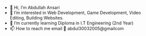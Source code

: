 - 👋 Hi, I’m Abdullah Ansari
- 👀 I’m interested in Web Development, Game Development, Video Editing, Building Websites.
- 🌱 I’m currently learning Diploma in I.T Engineering (2nd Year)
- 📫 How to reach me email 📧 abdul30032005@gmailcom

<!---
Abdul3003/Abdul3003 is a ✨ special ✨ repository because its `README.md` (this file) appears on your GitHub profile.
You can click the Preview link to take a look at your changes.
--->
